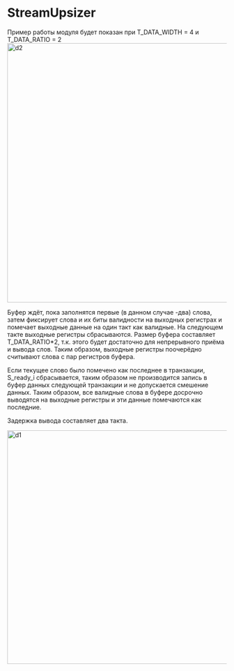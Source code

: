 # StreamUpsizer

Пример работы модуля будет показан при T_DATA_WIDTH = 4 и T_DATA_RATIO = 2
<img width="596" alt="d2" src="https://github.com/Spirithead/StreamUpsizer/assets/90761881/7e62acc2-9683-4344-8f53-fc2a77d8d79d">

Буфер ждёт, пока заполнятся первые (в данном случае -два) слова, затем фиксирует слова и их биты валидности на выходных регистрах и помечает выходные данные на один такт как валидные. На следующем такте выходные регистры сбрасываются.
Размер буфера составляет T_DATA_RATIO*2, т.к. этого будет достаточно для непрерывного приёма и вывода слов. Таким образом, выходные регистры поочерёдно считывают слова с пар регистров буфера.

Если текущее слово было помечено как последнее в транзакции, S_ready_i сбрасывается, таким образом не производится запись в буфер данных следующей транзакции и не допускается смешение данных. Таким образом, все валидные слова в буфере досрочно выводятся на выходные регистры и эти данные помечаются как последние.

Задержка вывода составляет два такта.

<img width="537" alt="d1" src="https://github.com/Spirithead/StreamUpsizer/assets/90761881/777c7fa2-0204-444f-891c-75c8748381b9">

